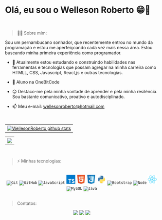 # Olá, eu sou o Welleson Roberto 😁👋
<br>

> 🙋‍♂️ Sobre mim:

 Sou um pernambucano sonhador, que recentemente entrou no mundo da programação e estou me aperfeiçoando cada vez mais nessa área. Estou buscando minha primeira experiência como programador.

- 🌱 Atualmente estou estudando e construindo habilidades nas ferramentas e tecnologias que possam agregar na minha carreira como HTMLL, CSS, Javascript, React,js e outras tecnologias.

- 🚀 Aluno na OneBitCode

- 😊 Destaco-me pela minha vontade de aprender e pela minha resilência. Sou bastante comunicativo, proativo e autodisciplinado.

- 📫 Meu e-mail: wellesonroberto@hotmail.com

<br>

<table>
  <tr>
    <td>
      <a href="https://github.com/WellesonRoberto"><img height="180" align="center" src="https://github-readme-stats.vercel.app/api?username=WellesonRoberto&show_icons=true&theme=dark&include_all_commits=true&count_private=true" alt="WellesonRoberto github stats" /></a>
    </td>
  </tr>
</table>

<table>
  <tr>
    <td>
      <a href="https://github.com/WellesonRoberto"><img height="180" align="center" src="https://github-readme-stats.vercel.app/api/top-langs/?username=WellesonRoberto&layout=compact&theme=dark&hide_border=false" /></a>
    </td>
  </tr>
</table>

<br>

> ⚡ Minhas tecnologias:
<div style="display: inline_block" align="center"><br>
  <code><img height="30" alt="Git" src="https://user-images.githubusercontent.com/25181517/192108372-f71d70ac-7ae6-4c0d-8395-51d8870c2ef0.png"></code>
  <code><img height="30" alt="GitHub" src="https://user-images.githubusercontent.com/25181517/192108374-8da61ba1-99ec-41d7-80b8-fb2f7c0a4948.png"></code>
  <code><img height="30" alt="JavaScript" src="https://user-images.githubusercontent.com/25181517/117447155-6a868a00-af3d-11eb-9cfe-245df15c9f3f.png"></code>
  <code><img height="30" alt="TypeScript" src="https://raw.githubusercontent.com/devicons/devicon/master/icons/typescript/typescript-plain.svg"></code>
  <code><img height="30" alt="HTML" src="https://raw.githubusercontent.com/devicons/devicon/master/icons/html5/html5-original.svg"></code>
  <code><img height="30" alt="CSS" src="https://raw.githubusercontent.com/devicons/devicon/master/icons/css3/css3-original.svg"></code>
  <code><img height="30" alt="Python" src="https://raw.githubusercontent.com/devicons/devicon/master/icons/python/python-original.svg"></code>
  <code><img height="30" alt="Bootstrap" src="https://user-images.githubusercontent.com/25181517/183898054-b3d693d4-dafb-4808-a509-bab54cf5de34.png"></code>
  <code><img height="30" alt="Node" src="https://user-images.githubusercontent.com/25181517/183568594-85e280a7-0d7e-4d1a-9028-c8c2209e073c.png"></code>
  <code><img height="30" alt="React" src="https://raw.githubusercontent.com/devicons/devicon/master/icons/react/react-original.svg"></code>
  <code><img height="30" alt="MySQL" src="https://user-images.githubusercontent.com/25181517/183896128-ec99105a-ec1a-4d85-b08b-1aa1620b2046.png"></code>
  <code><img height="30" alt="Java" src="https://user-images.githubusercontent.com/25181517/117201156-9a724800-adec-11eb-9a9d-3cd0f67da4bc.png"></code>
</div>

<br>

> Contatos:
<div align="center">
  <a href="mailto:wellesonroberto@hotmail.com" target="_blank" rel="noopener noreferrer"><img src="https://img.shields.io/badge/Outlook-0078D4?style=for-the-badge&logo=microsoft-outlook&logoColor=white"></a> 
  <a href="https://www.linkedin.com/in/welleson-roberto/" target="_blank" rel="noopener noreferrer"><img src="https://img.shields.io/badge/LinkedIn-0077B5?style=for-the-badge&logo=linkedin&logoColor=white"></a>
  <a href="https://api.whatsapp.com/send/?phone=5581984948296&text&type=phone_number&app_absent=0" target="_blank" rel="noopener noreferrer"><img src="https://img.shields.io/badge/WhatsApp-25D366?style=for-the-badge&logo=whatsapp&logoColor=white"></a> 
</div>

